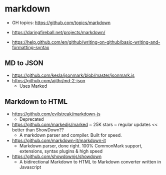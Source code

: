 # markdown


* GH topics: https://github.com/topics/markdown
* https://daringfireball.net/projects/markdown/

* https://help.github.com/en/github/writing-on-github/basic-writing-and-formatting-syntax

## MD to JSON

* https://github.com/kesla/jsonmark/blob/master/jsonmark.js
* https://github.com/ajithr/md-2-json
	* Uses Marked

## Markdown to HTML

* https://github.com/evilstreak/markdown-js
	* Deprecated
* https://github.com/markedjs/marked ~ 25K stars ~ regular updates << better than ShowDown??
	* A markdown parser and compiler. Built for speed.
* https://github.com/markdown-it/markdown-it
	* Markdown parser, done right. 100% CommonMark support, extensions, syntax plugins & high speed
* https://github.com/showdownjs/showdown
	* A bidirectional Markdown to HTML to Markdown converter written in Javascript

